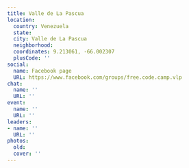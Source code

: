 ```yaml
---
title: Valle de La Pascua
location:
  country: Venezuela
  state: 
  city: Valle de La Pascua
  neighborhood: 
  coordinates: 9.213061, -66.002307
  plusCode: ''
social:
  name: Facebook page
  URL: https://www.facebook.com/groups/free.code.camp.vlp
chat:
  name: ''
  URL: ''
event:
  name: ''
  URL: ''
leaders:
- name: ''
  URL: ''
photos:
  old: 
  cover: ''
---
```

